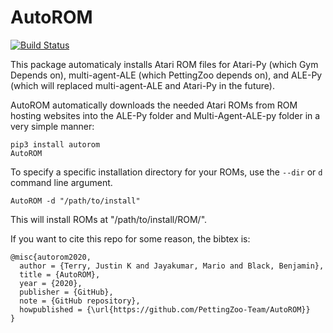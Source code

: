 # AutoROM

[![Build Status](https://travis-ci.com/PettingZoo-Team/AutoROM.svg?branch=master)](https://travis-ci.com/PettingZoo-Team/AutoROM)

This package automaticaly installs Atari ROM files for Atari-Py (which Gym Depends on), multi-agent-ALE (which PettingZoo depends on), and ALE-Py (which will replaced multi-agent-ALE and Atari-Py in the future).

AutoROM automatically downloads the needed Atari ROMs from ROM hosting websites into the ALE-Py folder and Multi-Agent-ALE-py folder in a very simple manner:

```
pip3 install autorom
AutoROM
```

To specify a specific installation directory for your ROMs, use the `--dir` or `d` command line argument.
```
AutoROM -d "/path/to/install"
```
This will install ROMs at "/path/to/install/ROM/".

If you want to cite this repo for some reason, the bibtex is:

```
@misc{autorom2020,
  author = {Terry, Justin K and Jayakumar, Mario and Black, Benjamin},
  title = {AutoROM},
  year = {2020},
  publisher = {GitHub},
  note = {GitHub repository},
  howpublished = {\url{https://github.com/PettingZoo-Team/AutoROM}}
}
```
